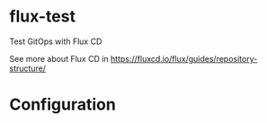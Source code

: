 # flux-test
Test GitOps with Flux CD

See more about Flux CD in https://fluxcd.io/flux/guides/repository-structure/

# Configuration
